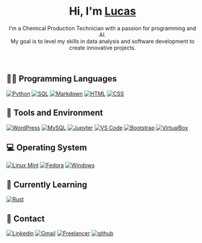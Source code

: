 <a name="readme-top"></a>
<h1 align="center">
  Hi, I'm <a href="https://lalelu1234.github.io/" target="blank">Lucas</a>
</h1>
<p align="center">I’m a Chemical Production Technician with a passion for programming and AI.
<br>
My goal is to level my skills in data analysis and software development to create innovative projects.
</p>
<br>

<h2>👨‍💻 Programming Languages</h2>
<p>
  <a href="https://www.python.org/"><img alt="Python" src="https://img.shields.io/badge/Python-3776AB?logo=python&logoColor=fff&style=flat"></a>
  <a href="https://www.w3schools.com/sql/"><img alt="SQL" src="https://custom-icon-badges.demolab.com/badge/SQL-025E8C.svg?logo=database&logoColor=white"></a>
  <a href="https://www.markdownguide.org/"><img alt="Markdown" src="https://img.shields.io/badge/Markdown-000?logo=markdown&logoColor=fff&style=flat"></a>
  <a href="https://wiki.selfhtml.org/wiki/HTML"><img alt="HTML" src="https://img.shields.io/badge/HTML5-E34F26?logo=html5&logoColor=fff&style=flat"></a>
  <a href="https://www.w3schools.com/css/"><img alt="CSS" src="https://img.shields.io/badge/CSS3-1572B6?logo=css3&logoColor=fff&style=flat"></a>
</p>

<h2>🧰 Tools and Environment</h2>
<p>
  <a href="https://wordpress.com/"><img alt="WordPress" src="https://img.shields.io/badge/WordPress-21759B?logo=wordpress&logoColor=fff&style=flat"></a>
  <a href="https://www.mysql.com/de/"><img alt="MySQL" src="https://img.shields.io/badge/MySQL-4479A1?logo=mysql&logoColor=fff&style=flat"></a>
  <a href="https://jupyter.org/"><img alt="Jupyter" src="https://img.shields.io/badge/Jupyter-F37626.svg?logo=Jupyter&logoColor=white"></a>
  <a href="https://code.visualstudio.com/"><img alt="VS Code" src="https://img.shields.io/badge/Visual%20Studio%20Code-0078d7.svg?logo=visual-studio-code&logoColor=white"></a>
  <a href="https://getbootstrap.com/"><img alt="Bootstrap" src="https://img.shields.io/badge/Bootstrap-7952B3?logo=bootstrap&logoColor=fff&style=flat"></a>
  <a href="https://www.virtualbox.org/"><img alt="VirtualBox" src="https://img.shields.io/badge/VirtualBox-183A61?logo=virtualbox&logoColor=fff&style=flat"></a>
</p>

<h2>💻 Operating System</h2>
<p>
  <a href="https://linuxmint.com/"><img alt="Linux Mint" src="https://img.shields.io/badge/Linux%20Mint-87CF3E?logo=linuxmint&logoColor=fff&style=flat"></a>
  <a href="https://fedoraproject.org/"><img alt="Fedora" src="https://img.shields.io/badge/Fedora-51A2DA?logo=fedora&logoColor=fff&style=flat"></a>
  <a href="https://www.microsoft.com/"><img alt="Windows"src="https://img.shields.io/badge/Windows-0078D4?logo=windows&logoColor=fff&style=flat"></a>
</p>

<h2>🔭 Currently Learning</h2>
<p>
  <a href="https://www.rust-lang.org/"><img alt="Rust" src="https://img.shields.io/badge/Rust-000?logo=rust&logoColor=fff&style=flat"></a>
</p>

<h2>💬 Contact</h2>
<p>
  <a href="https://www.linkedin.com/in/lucas-wintel-35712a262/"><img alt="Linkedin" src="https://img.shields.io/badge/LinkedIn-0A66C2?logo=linkedin&logoColor=fff&style=flat"></a>
  <a href="mailto: lakiri.lw@googlemail.com"><img alt="Gmail" src="https://img.shields.io/badge/Gmail-EA4335?logo=gmail&logoColor=fff&style=flat"></a>
  <a href="https://www.freelancer.com/u/Luucas222"><img alt="Freelancer" src="https://img.shields.io/badge/Freelancer-29B2FE?logo=freelancer&logoColor=fff&style=flat"></a>
  <a href="https://github.com/LAleLU1234"><img alt="github" src="https://img.shields.io/badge/-GitHub-black?logo=github&logoColor=white"></a>
</p>
